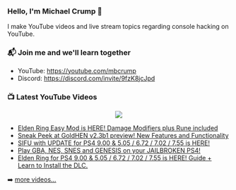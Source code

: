 ### Hello, I'm Michael Crump 👋

I make YouTube videos and live stream topics regarding console hacking on YouTube. 

### 📬 Join me and we'll learn together

- YouTube: https://youtube.com/mbcrump
- Discord: https://discord.com/invite/9fzK8jcJpd

### 📺 Latest YouTube Videos

<div align="center">

[<img src="https://img.shields.io/badge/-Subscribe-red?style=for-the-badge&logo=youtube&logoColor=white"/>](https://www.youtube.com/c/mbcrump?sub_confirmation=1)

</div>

<!-- YOUTUBE:START -->
- [Elden Ring Easy Mod is HERE! Damage Modifiers plus Rune included](https://www.youtube.com/watch?v=bjFoJo4F50g)
- [Sneak Peek at GoldHEN v2.3b1 preview! New Features and Functionality](https://www.youtube.com/watch?v=7hJvzD_g5_Q)
- [SIFU with UPDATE for PS4 9.00 &amp; 5.05 / 6.72 / 7.02 / 7.55 is HERE!](https://www.youtube.com/watch?v=qYdLt5TzBbY)
- [Play GBA, NES, SNES and GENESIS on your JAILBROKEN PS4!](https://www.youtube.com/watch?v=V0ldswI9rSY)
- [Elden Ring for PS4 9.00 &amp; 5.05 / 6.72 / 7.02 / 7.55 is HERE! Guide + Learn to Install the DLC.](https://www.youtube.com/watch?v=2D-d_nUk59c)
<!-- YOUTUBE:END -->

➡️ [more videos...](https://youtube.com/mbcrump)

